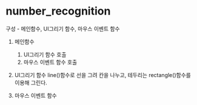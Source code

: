 # number_recognition

구성 - 메인함수, UI그리기 함수, 마우스 이벤트 함수

1. 메인함수
   1) UI그리기 함수 호출
   2) 마우스 이벤트 함수 호출
2. UI그리기 함수
   line()함수로 선을 그려 칸을 나누고, 테두리는 rectangle()함수를 이용해 그린다.
   
4. 마우스 이벤트 함수
